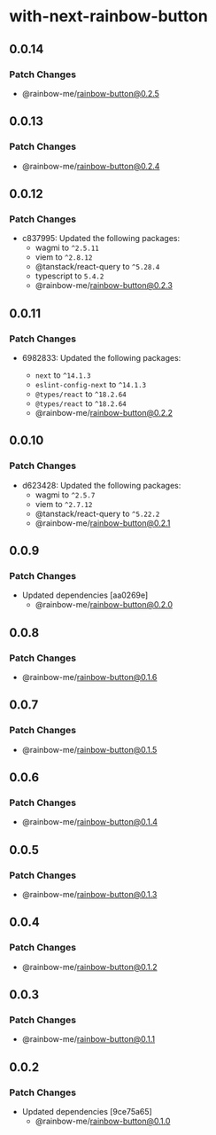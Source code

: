 # with-next-rainbow-button

## 0.0.14

### Patch Changes

- @rainbow-me/rainbow-button@0.2.5

## 0.0.13

### Patch Changes

- @rainbow-me/rainbow-button@0.2.4

## 0.0.12

### Patch Changes

- c837995: Updated the following packages:
  - wagmi to `^2.5.11`
  - viem to `^2.8.12`
  - @tanstack/react-query to `^5.28.4`
  - typescript to `5.4.2`
  - @rainbow-me/rainbow-button@0.2.3

## 0.0.11

### Patch Changes

- 6982833: Updated the following packages:

  - `next` to `^14.1.3`
  - `eslint-config-next` to `^14.1.3`
  - `@types/react` to `^18.2.64`
  - `@types/react` to `^18.2.64`
  - @rainbow-me/rainbow-button@0.2.2

## 0.0.10

### Patch Changes

- d623428: Updated the following packages:
  - wagmi to `^2.5.7`
  - viem to `^2.7.12`
  - @tanstack/react-query to `^5.22.2`
  - @rainbow-me/rainbow-button@0.2.1

## 0.0.9

### Patch Changes

- Updated dependencies [aa0269e]
  - @rainbow-me/rainbow-button@0.2.0

## 0.0.8

### Patch Changes

- @rainbow-me/rainbow-button@0.1.6

## 0.0.7

### Patch Changes

- @rainbow-me/rainbow-button@0.1.5

## 0.0.6

### Patch Changes

- @rainbow-me/rainbow-button@0.1.4

## 0.0.5

### Patch Changes

- @rainbow-me/rainbow-button@0.1.3

## 0.0.4

### Patch Changes

- @rainbow-me/rainbow-button@0.1.2

## 0.0.3

### Patch Changes

- @rainbow-me/rainbow-button@0.1.1

## 0.0.2

### Patch Changes

- Updated dependencies [9ce75a65]
  - @rainbow-me/rainbow-button@0.1.0
